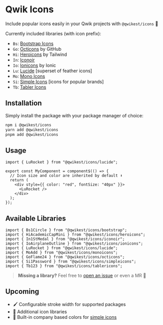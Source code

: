 # Qwik Icons

Include popular icons easily in your Qwik projects with `@qwikest/icons` 🚀

Currently included libraries (with icon prefix):

- `Bs`: [Bootstrap Icons](https://icons.getbootstrap.com/)
- `Go`: [Octicons](https://primer.style/design/foundations/icons/) by GitHub
- `Hi`: [Heroicons](https://heroicons.com/) by Tailwind
- `In`: [Iconoir](https://iconoir.com/)
- `Io`: [Ionicons](https://ionic.io/ionicons) by Ionic
- `Lu`: [Lucide](https://lucide.dev/) [superset of feather icons]
- `Mo`: [Mono Icons](https://icons.mono.company/)
- `Si`: [Simple Icons](https://simpleicons.org/) [icons for popular brands]
- `Tb`: [Tabler Icons](https://tabler-icons.io/)

## Installation

Simply install the package with your package manager of choice:

```bash
npm i @qwikest/icons
yarn add @qwikest/icons
pnpm add @qwikest/icons
```

## Usage

```tsx
import { LuRocket } from "@qwikest/icons/lucide";

export const MyComponent = component$(() => {
  // Icon size and color are inherited by default ⬇️
  return (
    <div style={{ color: "red", fontSize: "40px" }}>
      <LuRocket />
    </div>
  );
});
```

## Available Libraries

```tsx
import { Bs1Circle } from "@qwikest/icons/bootstrap";
import { HiAcademicCapMini } from "@qwikest/icons/heroicons";
import { In1StMedal } from "@qwikest/icons/iconoir";
import { IoAirplaneOutline } from "@qwikest/icons/ionicons";
import { LuRocket } from "@qwikest/icons/lucide";
import { MoAdd } from "@qwikest/icons/monoicons";
import { GoFlame24 } from "@qwikest/icons/octicons";
import { Si1Password } from "@qwikest/icons/simpleicons";
import { Tb123 } from "@qwikest/icons/tablericons";
```

> **Missing a library?** Feel free to [open an issue](https://github.com/qwikest/icons/issues/new?title=Add%20Icon%20Pack:) or even a MR 🤝

## Upcoming

- 🖌️ Configurable stroke width for supported packages
- 🎁 Additional icon libraries
- 🎨 Built-in company based colors for [simple icons](https://simpleicons.org/)
